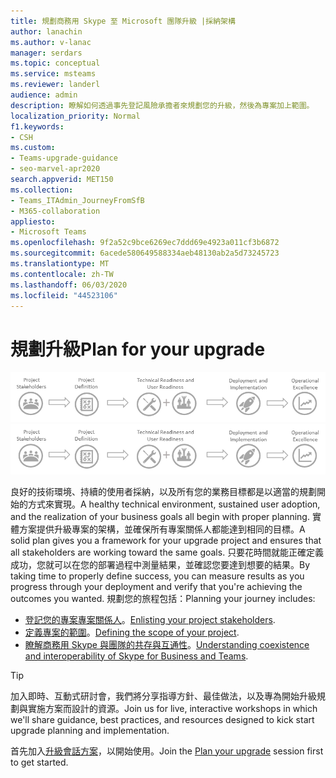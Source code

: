 ```yaml
---
title: 規劃商務用 Skype 至 Microsoft 團隊升級 |採納架構
author: lanachin
ms.author: v-lanac
manager: serdars
ms.topic: conceptual
ms.service: msteams
ms.reviewer: landerl
audience: admin
description: 瞭解如何透過事先登記風險承擔者來規劃您的升級，然後為專案加上範圍。
localization_priority: Normal
f1.keywords:
- CSH
ms.custom:
- Teams-upgrade-guidance
- seo-marvel-apr2020
search.appverid: MET150
ms.collection:
- Teams_ITAdmin_JourneyFromSfB
- M365-collaboration
appliesto:
- Microsoft Teams
ms.openlocfilehash: 9f2a52c9bce6269ec7ddd69e4923a011cf3b6872
ms.sourcegitcommit: 6acede580649588334aeb48130ab2a5d73245723
ms.translationtype: MT
ms.contentlocale: zh-TW
ms.lasthandoff: 06/03/2020
ms.locfileid: "44523106"
---
```

# <a name="plan-for-your-upgrade"></a><span data-ttu-id="7be48-103">規劃升級</span><span class="sxs-lookup"><span data-stu-id="7be48-103">Plan for your upgrade</span></span>

<span data-ttu-id="7be48-104">![團隊升級歷程的圖表](media/upgrade-banner-main.png "確定您的專案已針對適當的專案小組進行成功設定。定義您的專案範圍、目標及時程表。確認技術與使用者的就緒情況。執行您的推出方案。維持勢頭，以獲得最佳結果。")</span><span class="sxs-lookup"><span data-stu-id="7be48-104">![Diagram of the Teams upgrade journey](media/upgrade-banner-main.png "Ensure your project is set up for success with the right project team. Define your project scope, goals, and timeline. Confirm both technical and user readiness. Execute your rollout plan. Maintain momentum to maximize results.")</span></span>

<span data-ttu-id="7be48-105">良好的技術環境、持續的使用者採納，以及所有您的業務目標都是以適當的規劃開始的方式來實現。</span><span class="sxs-lookup"><span data-stu-id="7be48-105">A healthy technical environment, sustained user adoption, and the realization of your business goals all begin with proper planning.</span></span> <span data-ttu-id="7be48-106">實體方案提供升級專案的架構，並確保所有專案關係人都能達到相同的目標。</span><span class="sxs-lookup"><span data-stu-id="7be48-106">A solid plan gives you a framework for your upgrade project and ensures that all stakeholders are working toward the same goals.</span></span> <span data-ttu-id="7be48-107">只要花時間就能正確定義成功，您就可以在您的部署過程中測量結果，並確認您要達到想要的結果。</span><span class="sxs-lookup"><span data-stu-id="7be48-107">By taking time to properly define success, you can measure results as you progress through your deployment and verify that you're achieving the outcomes you wanted.</span></span> <span data-ttu-id="7be48-108">規劃您的旅程包括：</span><span class="sxs-lookup"><span data-stu-id="7be48-108">Planning your journey includes:</span></span>

- <span data-ttu-id="7be48-109">[登記您的專案專案關係人](upgrade-enlist-stakeholders.md)。</span><span class="sxs-lookup"><span data-stu-id="7be48-109">[Enlisting your project stakeholders](upgrade-enlist-stakeholders.md).</span></span>
- <span data-ttu-id="7be48-110">[定義專案的範圍](https://aka.ms/SkypetoTeams-Scope)。</span><span class="sxs-lookup"><span data-stu-id="7be48-110">[Defining the scope of your project](https://aka.ms/SkypetoTeams-Scope).</span></span>
- <span data-ttu-id="7be48-111">[瞭解商務用 Skype 與團隊的共存與互通性](https://aka.ms/SkypeToTeams-Coexist)。</span><span class="sxs-lookup"><span data-stu-id="7be48-111">[Understanding coexistence and interoperability of Skype for Business and Teams](https://aka.ms/SkypeToTeams-Coexist).</span></span>

> [!TIP]
> <span data-ttu-id="7be48-112">加入即時、互動式研討會，我們將分享指導方針、最佳做法，以及專為開始升級規劃與實施方案而設計的資源。</span><span class="sxs-lookup"><span data-stu-id="7be48-112">Join us for live, interactive workshops in which we'll share guidance, best practices, and resources designed to kick start upgrade planning and implementation.</span></span>
>
> <span data-ttu-id="7be48-113">首先加入[升級會話方案](https://aka.ms/SkypeToTeamsPlanning)，以開始使用。</span><span class="sxs-lookup"><span data-stu-id="7be48-113">Join the [Plan your upgrade](https://aka.ms/SkypeToTeamsPlanning) session first to get started.</span></span>

